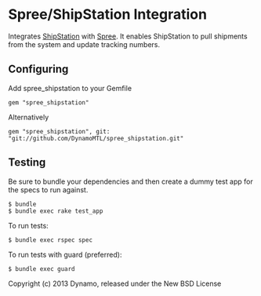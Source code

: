 Spree/ShipStation Integration
==============================

Integrates [ShipStation](http://www.shipstation.com) with [Spree](http://spreecommerce.com). It enables ShipStation to pull shipments from the system and update tracking numbers.

Configuring
-----------

Add spree_shipstation to your Gemfile

```
gem "spree_shipstation"
```

Alternatively

```
gem "spree_shipstation", git: "git://github.com/DynamoMTL/spree_shipstation.git"
```


Testing
-------

Be sure to bundle your dependencies and then create a dummy test app for the specs to run against.

    $ bundle
    $ bundle exec rake test_app

To run tests:

    $ bundle exec rspec spec

To run tests with guard (preferred):
    
    $ bundle exec guard

Copyright (c) 2013 Dynamo, released under the New BSD License
